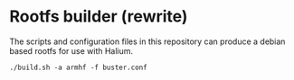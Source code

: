 # Rootfs builder (rewrite) 

The scripts and configuration files in this repository can produce a debian based rootfs for use with Halium.

```
./build.sh -a armhf -f buster.conf
```
